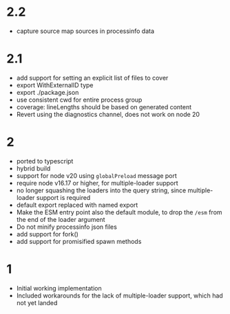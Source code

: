 # 2.2

- capture source map sources in processinfo data

# 2.1

- add support for setting an explicit list of files to cover
- export WithExternalID type
- export ./package.json
- use consistent cwd for entire process group
- coverage: lineLengths should be based on generated content
- Revert using the diagnostics channel, does not work on node 20

# 2

- ported to typescript
- hybrid build
- support for node v20 using `globalPreload` message port
- require node v16.17 or higher, for multiple-loader support
- no longer squashing the loaders into the query string, since
  multiple-loader support is required
- default export replaced with named export
- Make the ESM entry point also the default module, to drop the `/esm`
  from the end of the loader argument
- Do not minify processinfo json files
- add support for fork()
- add support for promisified spawn methods

# 1

- Initial working implementation
- Included workarounds for the lack of multiple-loader support,
  which had not yet landed
